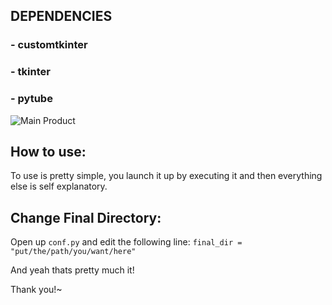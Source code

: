 ## DEPENDENCIES
### - customtkinter
### - tkinter
### - pytube

![Main Product](https://i.imgur.com/4MclIid.png)

## How to use:

To use is pretty simple, you launch it up by executing it and then everything else is self explanatory. 

## Change Final Directory:

Open up `conf.py` and edit the following line:
 `final_dir = "put/the/path/you/want/here"`

 And yeah thats pretty much it!

 Thank you!~
